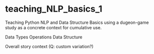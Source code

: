 # teaching_NLP_basics_1
Teaching Python NLP and Data Structure Basics using a dugeon-game study as a concrete context for cumulative use.

Data Types
Operations
Data Structure

Overall story context (Q: custom variation?)
